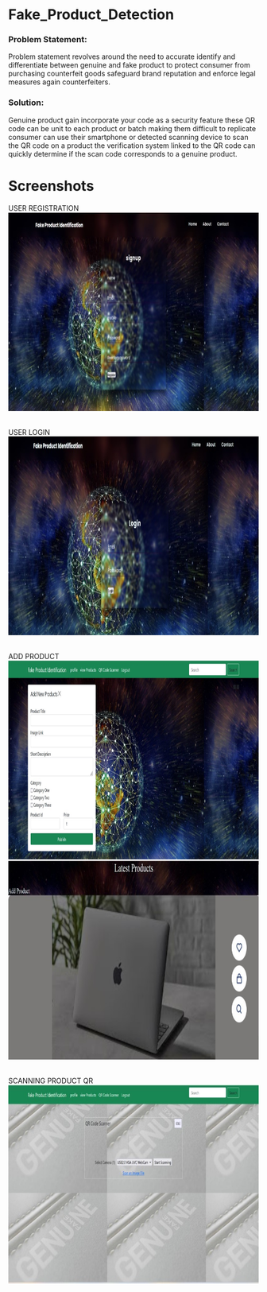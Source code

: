 # Fake_Product_Detection
### Problem Statement:
<p>Problem statement revolves around the need to accurate identify and differentiate between genuine and fake product to protect consumer from purchasing counterfeit goods safeguard brand reputation and enforce legal measures again counterfeiters.</p>

### Solution:
Genuine product gain incorporate your code as a security feature these QR code can be unit to each product or batch making them difficult to replicate consumer can use their smartphone or detected scanning device to scan the QR code on a product the verification system linked to the QR code can quickly determine if the scan code corresponds to a genuine product.

# Screenshots
USER REGISTRATION
<img src="https://github.com/Himanshu25jangra/Fake_Product_Detection/blob/main/Screen%20Shots/Picture1.jpg" width="800" height="400">

<br>USER LOGIN<br>
<img src="https://github.com/Himanshu25jangra/Fake_Product_Detection/blob/main/Screen%20Shots/Picture2.jpg" width="800" height="400">

<br>ADD PRODUCT<br>
<img src="https://github.com/Himanshu25jangra/Fake_Product_Detection/blob/main/Screen%20Shots/Picture3.jpg" width="800" height="400">
<img src="https://github.com/Himanshu25jangra/Fake_Product_Detection/blob/main/Screen%20Shots/Picture4.jpg" width="800" height="400">

<br>SCANNING PRODUCT QR<br>
<img src="https://github.com/Himanshu25jangra/Fake_Product_Detection/blob/main/Screen%20Shots/Picture5.jpg" width="800" height="400">
